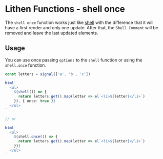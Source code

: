 # Lithen Functions - shell once

The `shell once` function works just like [shell](./shell.md) with the difference that it will have a first
render and only one update. After that, the `Shell Comment` will be removed and leave the last updated elements.

## Usage

You can use once passing `options` to the `shell` function or using the `shell.once` function.

```ts
const letters = signal(['a', 'b', 'c'])

html`
  <ul>
    ${shell(() => {
      return letters.get().map(letter => el`<li>${letter}</li>`)
    }), { once: true }}
  </ul>
`

// or

html`
  <ul>
    ${shell.once(() => {
      return letters.get().map(letter => el`<li>${letter}</li>`)
    })}
  </ul>
`
```
